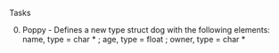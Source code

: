 Tasks

0. Poppy - Defines a new type struct dog with the following elements: name, type = char * ; age, type = float ; owner, type = char *
